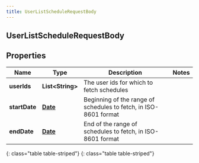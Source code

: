 ```yaml
---
title: UserListScheduleRequestBody
---
```

## UserListScheduleRequestBody


## Properties

| Name | Type | Description | Notes |
| ------------ | ------------- | ------------- | ------------- |
| **userIds** | **List&lt;String&gt;** | The user ids for which to fetch schedules |  |
| **startDate** | [**Date**](Date.html) | Beginning of the range of schedules to fetch, in ISO-8601 format |  |
| **endDate** | [**Date**](Date.html) | End of the range of schedules to fetch, in ISO-8601 format |  |
{: class="table table-striped"}
{: class="table table-striped"}


